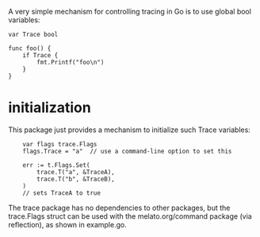 
A very simple mechanism for controlling tracing in Go is to use global bool
variables:

```
var Trace bool

func foo() {
	if Trace {
		fmt.Printf("foo\n")
	}
}
```

# initialization
This package just provides a mechanism to initialize such Trace variables:

```
	var flags trace.Flags
	flags.Trace = "a"  // use a command-line option to set this
	
	err := t.Flags.Set(
		trace.T("a", &TraceA),
		trace.T("b", &TraceB),
	)
	// sets TraceA to true
```

The trace package has no dependencies to other packages,
but the trace.Flags struct can be used with the melato.org/command package
(via reflection), as shown in example.go.


